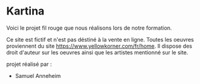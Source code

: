 # Kartina

Voici le projet fil rouge que nous réalisons lors de notre formation.

Ce site est fictif et n'est pas déstiné à la vente en ligne. Toutes les oeuvres proviennent du site https://www.yellowkorner.com/fr/home. Il dispose des droit d'auteur sur les oeuvres ainsi que les artistes mentionné sur le site.

projet réalisé par :
- Samuel Anneheim
